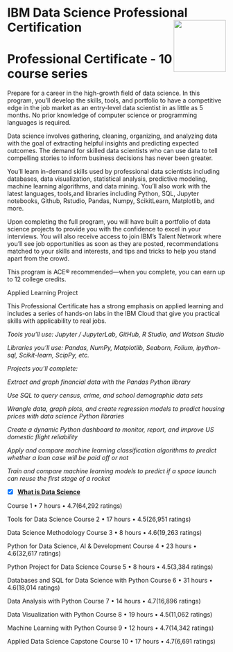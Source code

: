 # IBM Data Science Professional Certification <img src="https://raw.githubusercontent.com/roshangrewal/IBM-Data-Science-Professional-Certification/master/IBM-Banner.png" align="right" width="120" />

# Professional Certificate - 10 course series
Prepare for a career in the high-growth field of data science. In this program, you’ll develop the skills, tools, and portfolio to have a competitive edge in the job market as an entry-level data scientist in as little as 5 months. No prior knowledge of computer science or programming languages is required. 

Data science involves gathering, cleaning, organizing, and analyzing data with the goal of extracting helpful insights and predicting expected outcomes. The demand for skilled data scientists who can use data to tell compelling stories to inform business decisions has never been greater. 

You’ll learn in-demand skills used by professional data scientists including databases, data visualization, statistical analysis, predictive modeling, machine learning algorithms, and data mining. You’ll also work with the latest languages, tools,and libraries including Python, SQL, Jupyter notebooks, Github, Rstudio, Pandas, Numpy, ScikitLearn, Matplotlib, and more.

Upon completing the full program, you will have built a portfolio of data science projects to provide you with the confidence to excel in your interviews. You will also receive access to join IBM’s Talent Network where you’ll see job opportunities as soon as they are posted, recommendations matched to your skills and interests, and tips and tricks to help you stand apart from the crowd. 

This program is ACE® recommended—when you complete, you can earn up to 12 college credits. 

Applied Learning Project

This Professional Certificate has a strong emphasis on applied learning and includes a series of hands-on labs in the IBM Cloud that give you practical skills with applicability to real jobs.

*Tools you’ll use: Jupyter / JupyterLab, GitHub, R Studio, and Watson Studio*

*Libraries you’ll use: Pandas, NumPy, Matplotlib, Seaborn, Folium, ipython-sql, Scikit-learn, ScipPy, etc.*

*Projects you’ll complete:*

*Extract and graph financial data with the Pandas Python library*

*Use SQL to query census, crime, and school demographic data sets*

*Wrangle data, graph plots, and create regression models to predict housing prices with data science Python libraries*

*Create a dynamic Python dashboard to monitor, report, and improve US domestic flight reliability*

*Apply and compare machine learning classification algorithms to predict whether a loan case will be paid off or not*

*Train and compare machine learning models to predict if a space launch can reuse the first stage of a rocket*


- [x] [__What is Data Science__](https://github.com/James-E-Porter/IBM_Data_Science/blob/4424586067da1c9c6cb639aa38d291673219d36e/IBM_Courses/What_is_Data_Science/readme.md)
      
Course 1
•
7 hours
•
4.7(64,292 ratings)




Tools for Data Science
Course 2
•
17 hours
•
4.5(26,951 ratings)




Data Science Methodology
Course 3
•
8 hours
•
4.6(19,263 ratings)




Python for Data Science, AI & Development
Course 4
•
23 hours
•
4.6(32,617 ratings)




Python Project for Data Science
Course 5
•
8 hours
•
4.5(3,384 ratings)




Databases and SQL for Data Science with Python
Course 6
•
31 hours
•
4.6(18,014 ratings)




Data Analysis with Python
Course 7
•
14 hours
•
4.7(16,896 ratings)




Data Visualization with Python
Course 8
•
19 hours
•
4.5(11,062 ratings)




Machine Learning with Python
Course 9
•
12 hours
•
4.7(14,342 ratings)




Applied Data Science Capstone
Course 10
•
17 hours
•
4.7(6,691 ratings)





